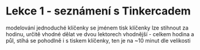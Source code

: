 # Lekce 1 - seznámení s Tinkercadem
modelování jednoduché klíčenky se jménem
tisk klíčenky
lze stihnout za hodinu, určitě vhodné dělat ve dvou lektorech
vhodnější - celkem hodina a půl, stíhá se pohodlně i s tiskem klíčenky, ten je na ~10 minut dle velikosti